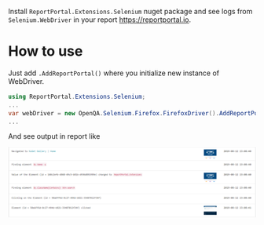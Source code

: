 Install `ReportPortal.Extensions.Selenium` nuget package and see logs from `Selenium.WebDriver` in your report https://reportportal.io.

# How to use
Just add `.AddReportPortal()` where you initialize new instance of WebDriver.

```csharp
using ReportPortal.Extensions.Selenium;
...
var webDriver = new OpenQA.Selenium.Firefox.FirefoxDriver().AddReportPortal();
...
```

And see output in report like

![Example](docs/Screenshot.png)